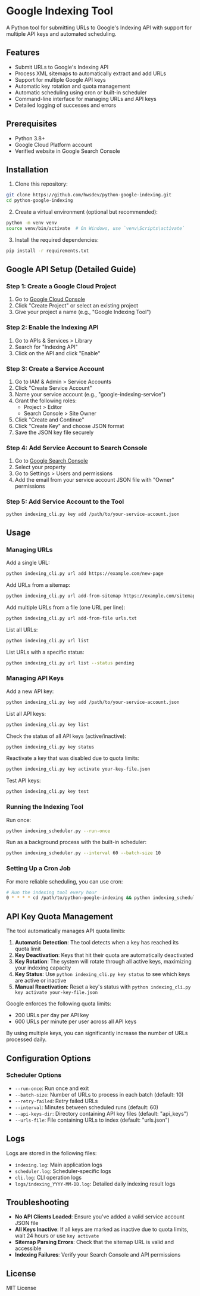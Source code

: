 # Google Indexing Tool

A Python tool for submitting URLs to Google's Indexing API with support for multiple API keys and automated scheduling.

## Features

- Submit URLs to Google's Indexing API
- Process XML sitemaps to automatically extract and add URLs
- Support for multiple Google API keys
- Automatic key rotation and quota management
- Automatic scheduling using cron or built-in scheduler
- Command-line interface for managing URLs and API keys
- Detailed logging of successes and errors

## Prerequisites

- Python 3.8+
- Google Cloud Platform account
- Verified website in Google Search Console

## Installation

1. Clone this repository:
```bash
git clone https://github.com/hwsdev/python-google-indexing.git
cd python-google-indexing
```

2. Create a virtual environment (optional but recommended):
```bash
python -m venv venv
source venv/bin/activate  # On Windows, use `venv\Scripts\activate`
```

3. Install the required dependencies:
```bash
pip install -r requirements.txt
```

## Google API Setup (Detailed Guide)

### Step 1: Create a Google Cloud Project
1. Go to [Google Cloud Console](https://console.cloud.google.com/)
2. Click "Create Project" or select an existing project
3. Give your project a name (e.g., "Google Indexing Tool")

### Step 2: Enable the Indexing API
1. Go to APIs & Services > Library
2. Search for "Indexing API"
3. Click on the API and click "Enable"

### Step 3: Create a Service Account
1. Go to IAM & Admin > Service Accounts
2. Click "Create Service Account"
3. Name your service account (e.g., "google-indexing-service")
4. Grant the following roles:
   - Project > Editor
   - Search Console > Site Owner
5. Click "Create and Continue"
6. Click "Create Key" and choose JSON format
7. Save the JSON key file securely

### Step 4: Add Service Account to Search Console
1. Go to [Google Search Console](https://search.google.com/search-console)
2. Select your property
3. Go to Settings > Users and permissions
4. Add the email from your service account JSON file with "Owner" permissions

### Step 5: Add Service Account to the Tool
```bash
python indexing_cli.py key add /path/to/your-service-account.json
```

## Usage

### Managing URLs

Add a single URL:
```bash
python indexing_cli.py url add https://example.com/new-page
```

Add URLs from a sitemap:
```bash
python indexing_cli.py url add-from-sitemap https://example.com/sitemap.xml
```

Add multiple URLs from a file (one URL per line):
```bash
python indexing_cli.py url add-from-file urls.txt
```

List all URLs:
```bash
python indexing_cli.py url list
```

List URLs with a specific status:
```bash
python indexing_cli.py url list --status pending
```

### Managing API Keys

Add a new API key:
```bash
python indexing_cli.py key add /path/to/your-service-account.json
```

List all API keys:
```bash
python indexing_cli.py key list
```

Check the status of all API keys (active/inactive):
```bash
python indexing_cli.py key status
```

Reactivate a key that was disabled due to quota limits:
```bash
python indexing_cli.py key activate your-key-file.json
```

Test API keys:
```bash
python indexing_cli.py key test
```

### Running the Indexing Tool

Run once:
```bash
python indexing_scheduler.py --run-once
```

Run as a background process with the built-in scheduler:
```bash
python indexing_scheduler.py --interval 60 --batch-size 10
```

### Setting Up a Cron Job

For more reliable scheduling, you can use cron:

```bash
# Run the indexing tool every hour
0 * * * * cd /path/to/python-google-indexing && python indexing_scheduler.py --run-once
```

## API Key Quota Management

The tool automatically manages API quota limits:

1. **Automatic Detection**: The tool detects when a key has reached its quota limit
2. **Key Deactivation**: Keys that hit their quota are automatically deactivated
3. **Key Rotation**: The system will rotate through all active keys, maximizing your indexing capacity
4. **Key Status**: Use `python indexing_cli.py key status` to see which keys are active or inactive
5. **Manual Reactivation**: Reset a key's status with `python indexing_cli.py key activate your-key-file.json`

Google enforces the following quota limits:
- 200 URLs per day per API key
- 600 URLs per minute per user across all API keys

By using multiple keys, you can significantly increase the number of URLs processed daily.

## Configuration Options

### Scheduler Options

- `--run-once`: Run once and exit
- `--batch-size`: Number of URLs to process in each batch (default: 10)
- `--retry-failed`: Retry failed URLs
- `--interval`: Minutes between scheduled runs (default: 60)
- `--api-keys-dir`: Directory containing API key files (default: "api_keys")
- `--urls-file`: File containing URLs to index (default: "urls.json")

## Logs

Logs are stored in the following files:

- `indexing.log`: Main application logs
- `scheduler.log`: Scheduler-specific logs
- `cli.log`: CLI operation logs
- `logs/indexing_YYYY-MM-DD.log`: Detailed daily indexing result logs

## Troubleshooting

- **No API Clients Loaded**: Ensure you've added a valid service account JSON file
- **All Keys Inactive**: If all keys are marked as inactive due to quota limits, wait 24 hours or use `key activate`
- **Sitemap Parsing Errors**: Check that the sitemap URL is valid and accessible
- **Indexing Failures**: Verify your Search Console and API permissions

## License

MIT License 
